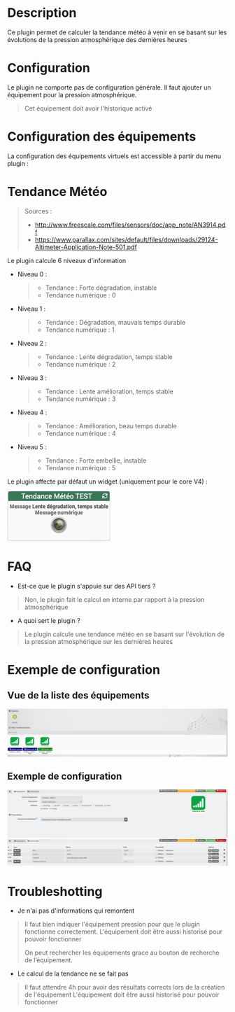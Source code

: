 # Description

Ce plugin permet de calculer la tendance météo à venir en se basant sur les évolutions de la pression atmosphérique des dernières heures

# Configuration

Le plugin ne comporte pas de configuration générale.
Il faut ajouter un équipement pour la pression atmosphérique.
>Cet équipement doit avoir l'historique activé

# Configuration des équipements

La configuration des équipements virtuels est accessible à partir du
menu plugin :

# Tendance Météo
> Sources :
> - <a href="http://www.freescale.com/files/sensors/doc/app_note/AN3914.pdf">http://www.freescale.com/files/sensors/doc/app_note/AN3914.pdf</a>
> - <a href="https://www.parallax.com/sites/default/files/downloads/29124-Altimeter-Application-Note-501.pdf">https://www.parallax.com/sites/default/files/downloads/29124-Altimeter-Application-Note-501.pdf</a>

Le plugin calcule 6 niveaux d'information
- Niveau 0 :
    >- Tendance : Forte dégradation, instable
    >- Tendance numérique : 0
- Niveau 1 :
    >- Tendance : Dégradation, mauvais temps durable
    >- Tendance numérique : 1
- Niveau 2 :
    >- Tendance : Lente dégradation, temps stable
    >- Tendance numérique : 2
- Niveau 3 :
    >- Tendance : Lente amélioration, temps stable
    >- Tendance numérique : 3
- Niveau 4 :
    >- Tendance : Amélioration, beau temps durable
    >- Tendance numérique : 4
- Niveau 5 :
    >- Tendance : Forte embellie, instable
    >- Tendance numérique : 5

Le plugin affecte par défaut un widget (uniquement pour le core V4) :<br/>

![Visu Tendance](../images/visu_tendance.png)

# FAQ

-   Est-ce que le plugin s'appuie sur des API tiers ?

>Non, le plugin fait le calcul en interne par rapport à la pression atmosphérique

-   A quoi sert le plugin ?

>Le plugin calcule une tendance météo en se basant sur l'évolution de la pression atmosphérique sur les dernières heures

# Exemple de configuration
## Vue de la liste des équipements

![exemple vue d'ensemble](../images/vue.png)

## Exemple de configuration

![exemple équipement](../images/equipement.png)
![exemple commandes](../images/commandes.png)


# Troubleshotting
- Je n'ai pas d'informations qui remontent

> Il faut bien indiquer l'équipement pression pour que le plugin fonctionne correctement. L'équipement doit être aussi historisé pour pouvoir fonctionner
>
> On peut rechercher les équipements grace au bouton de recherche de l’équipement.

- Le calcul de la tendance ne se fait pas
>Il faut attendre 4h pour avoir des résultats corrects lors de la création de l'équipement
>L'équipement doit être aussi historisé pour pouvoir fonctionner
